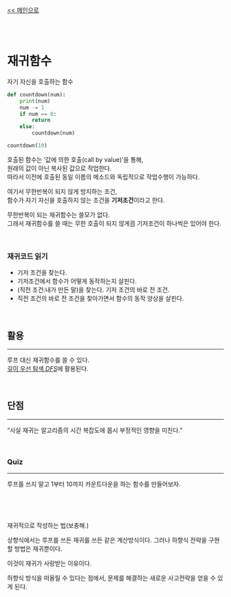 [<< 메인으로](https://github.com/AtomicLiquors/Algorithm_Wiki_Chb)

&nbsp;  
&nbsp;  
# 재귀함수
자기 자신을 호출하는 함수

```python
def countdown(num):
	print(num)
	num -= 1
	if num == 0:
		return
	else:
		countdown(num)

countdown(10)	
```

호출된 함수는 ‘값에 의한 호출(call by value)’을 통해,   
원래의 값이 아닌 복사된 값으로 작업한다.  
따라서 이전에 호출된 동일 이름의 메소드와 독립적으로 작업수행이 가능하다.

여기서 무한반복이 되지 않게 방지하는 조건,   
함수가 자기 자신을 호출하지 않는 조건을 **기저조건**이라고 한다.

무한반복이 되는 재귀함수는 쓸모가 없다.  
그래서 재귀함수를 쓸 때는 무한 호출이 되지 않게끔 기저조건이 하나씩은 있어야 한다.

&nbsp;  
### 재귀코드 읽기



- 기저 조건을 찾는다.
- 기저조건에서 함수가 어떻게 동작하는지 살핀다.
- (직전 조건:내가 만든 말)을 찾는다. 기저 조건의 바로 전 조건.
- 직전 조건의 바로 전 조건을 찾아가면서 함수의 동작 양상을 살핀다.

&nbsp; 
## 활용
---
루프 대신 재귀함수를 쓸 수 있다.  
[깊이 우선 탐색 *DFS*]()에 활용된다.

&nbsp;  
## 단점
---
“사실 재귀는 알고리즘의 시간 복잡도에 몹시 부정적인 영향을 미친다.”

&nbsp;  
### Quiz
---
루프를 쓰지 말고 1부터 10까지 카운트다운을 하는 함수를 만들어보자. 

&nbsp;  

&nbsp;  

재귀적으로 작성하는 법(보충해.)

상향식에서는 루프를 쓰든 재귀를 쓰든 같은 계산방식이다.
그러나 하향식 전략을 구현할 방법은 재귀뿐이다.

이것이 재귀가 사랑받는 이유이다.

하향식 방식을 떠올릴 수 있다는 점에서,
문제를 해결하는 새로운 사고전략을 얻을 수 있게 된다.
